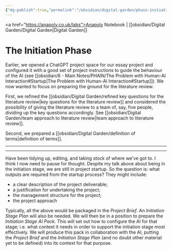```yaml
---
{"dg-publish":true,"permalink":"/obsidian/digital-garden/phain-initiation-phase/","created":"2025-08-14T10:08:28.550+01:00","updated":"2025-08-17T20:10:51.046+01:00"}
---
```


<a href="https://anapoly.co.uk/labs">Anapoly Notebook</a> | [[obsidian/Digital Garden/Digital Garden\|Digital Garden]] 

# The Initiation Phase

Earlier, we opened a ChatGPT project space for our essay project and configured it with a good set of project instructions to guide the behaviour of the AI (see [[obsidian/6 - Main Notes/PHAIN/The Problem with Human-AI Interaction#Startup\|The Problem with Human-AI Interaction#Startup]]). We now wanted to focus on preparing the ground for the literature review. 

First, we refined the [[obsidian/Digital Garden/refined key questions for the literature review\|key questions for the literature review]] and considered the possibility of giving the literature review to a team of, say, five people, dividing up the key questions accordingly. See [[obsidian/Digital Garden/team approach to literature review\|team approach to literature review]]. 

Second, we prepared a [[obsidian/Digital Garden/definition of terms\|definition of terms]]. 

---
---
Have been tidying up, editing, and taking stock of where we've got to. I think I now need to pause for thought. Despite my talk above about being in the initiation stage, we are still in project startup.  So the question is: what outputs are required from the startup process? They might include:

- a clear description of the project deliverable;
- a justification for undertaking the project;
- the management structure for the project;
- the project approach

Typically, all the above would be packaged in the *Project Brief*.
An *Initiation Stage Plan* will also be needed.
We will then be in a position to prepare the *Initiation Stage AI Pack*. This will set out how to configure the AI for that stage; i.e. what context it needs in order to support the initiation stage most effectively. We will produce this pack in collaboration with the AI, putting the *Project Brief* and the *Initiation Stage Plan* (and no doubt other material yet to be defined) into its context for that purpose.





